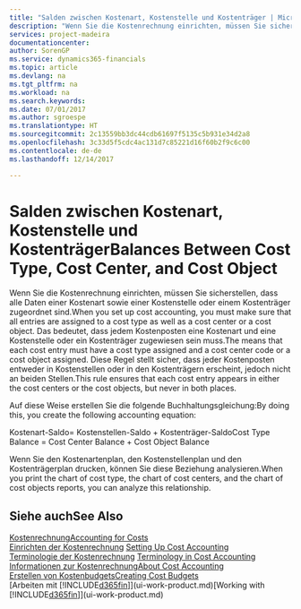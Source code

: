 ```yaml
---
title: "Salden zwischen Kostenart, Kostenstelle und Kostenträger | Microsoft Docs"
description: "Wenn Sie die Kostenrechnung einrichten, müssen Sie sicherstellen, dass alle Daten einer Kostenart sowie einer Kostenstelle oder einem Kostenträger zugeordnet sind. Das bedeutet, dass jedem Kostenposten eine Kostenart und eine Kostenstelle oder ein Kostenträger zugewiesen sein muss. Diese Regel stellt sicher, dass jeder Kostenposten entweder in Kostenstellen oder in den Kostenträgern erscheint, jedoch nicht an beiden Stellen."
services: project-madeira
documentationcenter: 
author: SorenGP
ms.service: dynamics365-financials
ms.topic: article
ms.devlang: na
ms.tgt_pltfrm: na
ms.workload: na
ms.search.keywords: 
ms.date: 07/01/2017
ms.author: sgroespe
ms.translationtype: HT
ms.sourcegitcommit: 2c13559bb3dc44cdb61697f5135c5b931e34d2a8
ms.openlocfilehash: 3c33d5f5cdc4ac131d7c85221d16f60b2f9c6c00
ms.contentlocale: de-de
ms.lasthandoff: 12/14/2017

---
```

# <a name="balances-between-cost-type-cost-center-and-cost-object"></a><span data-ttu-id="52d97-105">Salden zwischen Kostenart, Kostenstelle und Kostenträger</span><span class="sxs-lookup"><span data-stu-id="52d97-105">Balances Between Cost Type, Cost Center, and Cost Object</span></span>
<span data-ttu-id="52d97-106">Wenn Sie die Kostenrechnung einrichten, müssen Sie sicherstellen, dass alle Daten einer Kostenart sowie einer Kostenstelle oder einem Kostenträger zugeordnet sind.</span><span class="sxs-lookup"><span data-stu-id="52d97-106">When you set up cost accounting, you must make sure that all entries are assigned to a cost type as well as a cost center or a cost object.</span></span> <span data-ttu-id="52d97-107">Das bedeutet, dass jedem Kostenposten eine Kostenart und eine Kostenstelle oder ein Kostenträger zugewiesen sein muss.</span><span class="sxs-lookup"><span data-stu-id="52d97-107">The means that each cost entry must have a cost type assigned and a cost center code or a cost object assigned.</span></span> <span data-ttu-id="52d97-108">Diese Regel stellt sicher, dass jeder Kostenposten entweder in Kostenstellen oder in den Kostenträgern erscheint, jedoch nicht an beiden Stellen.</span><span class="sxs-lookup"><span data-stu-id="52d97-108">This rule ensures that each cost entry appears in either the cost centers or the cost objects, but never in both places.</span></span>  

 <span data-ttu-id="52d97-109">Auf diese Weise erstellen Sie die folgende Buchhaltungsgleichung:</span><span class="sxs-lookup"><span data-stu-id="52d97-109">By doing this, you create the following accounting equation:</span></span>  

 <span data-ttu-id="52d97-110">Kostenart-Saldo= Kostenstellen-Saldo + Kostenträger-Saldo</span><span class="sxs-lookup"><span data-stu-id="52d97-110">Cost Type Balance = Cost Center Balance + Cost Object Balance</span></span>  

 <span data-ttu-id="52d97-111">Wenn Sie den Kostenartenplan, den Kostenstellenplan und den Kostenträgerplan drucken, können Sie diese Beziehung analysieren.</span><span class="sxs-lookup"><span data-stu-id="52d97-111">When you print the chart of cost type, the chart of cost centers, and the chart of cost objects reports, you can analyze this relationship.</span></span>  

## <a name="see-also"></a><span data-ttu-id="52d97-112">Siehe auch</span><span class="sxs-lookup"><span data-stu-id="52d97-112">See Also</span></span>  
[<span data-ttu-id="52d97-113">Kostenrechnung</span><span class="sxs-lookup"><span data-stu-id="52d97-113">Accounting for Costs</span></span>](finance-manage-cost-accounting.md)  
 <span data-ttu-id="52d97-114">[Einrichten der Kostenrechnung](finance-set-up-cost-accounting.md) </span><span class="sxs-lookup"><span data-stu-id="52d97-114">[Setting Up Cost Accounting](finance-set-up-cost-accounting.md) </span></span>  
 <span data-ttu-id="52d97-115">[Terminologie der Kostenrechnung](finance-terminology-in-cost-accounting.md) </span><span class="sxs-lookup"><span data-stu-id="52d97-115">[Terminology in Cost Accounting](finance-terminology-in-cost-accounting.md) </span></span>  
 [<span data-ttu-id="52d97-116">Informationen zur Kostenrechnung</span><span class="sxs-lookup"><span data-stu-id="52d97-116">About Cost Accounting</span></span>](finance-about-cost-accounting.md)  
 [<span data-ttu-id="52d97-117">Erstellen von Kostenbudgets</span><span class="sxs-lookup"><span data-stu-id="52d97-117">Creating Cost Budgets</span></span>](finance-create-cost-budgets.md)  
 <span data-ttu-id="52d97-118">[Arbeiten mit [!INCLUDE[d365fin](includes/d365fin_md.md)]](ui-work-product.md)</span><span class="sxs-lookup"><span data-stu-id="52d97-118">[Working with [!INCLUDE[d365fin](includes/d365fin_md.md)]](ui-work-product.md)</span></span>

